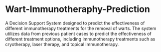 # Wart-Immunotheraphy-Prediction
A Decision  Support System designed to predict the effectiveness of different immunotherapy treatments for the removal of warts. The system utilizes data from previous patient cases to predict the effectiveness of different treatment options, including immunotherapy treatments such as cryotherapy, laser therapy, and topical immunotherapy. 
